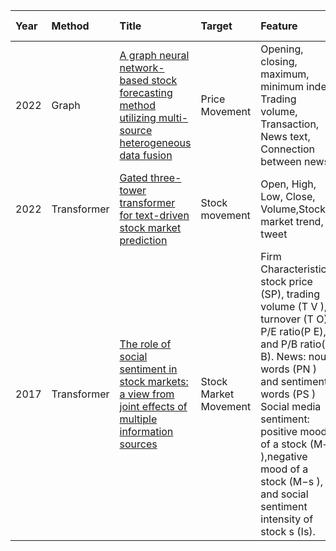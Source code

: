 Year|Method|Title|Target|Feature|Data Set|Time Span|Evaluation|
|:--|:---- |:----|:-----|:------|:-------|:--------|:---------|
2022 |Graph |[A graph neural network-based stock forecasting method utilizing multi-source heterogeneous data fusion](https://link.springer.com/content/pdf/10.1007/s11042-022-13231-1.pdf) |Price Movement |Opening, closing, maximum, minimum index, Trading volume, Transaction, News text, Connection between news |SSE,CSI,SZI |2013-2019 |Sharpe Ratio Sortino Ratio Information Ratio Max Drawdown \\
2022 |Transformer |[Gated three-tower transformer for text-driven stock market prediction](https://link.springer.com/content/pdf/10.1007/s11042-022-11908-1.pdf) |Stock movement |Open, High, Low, Close, Volume,Stock market trend, tweet |S\|P500, Tweets, Stock consequential data |2014 - 2019 |Accuracy,Time complexity \\
2017 |Transformer |[The role of social sentiment in stock markets: a view from joint effects of multiple information sources](https://link.springer.com/content/pdf/10.1007/s11042-016-3643-4.pdf) |Stock Market Movement |Firm Characteristics: stock price (SP), trading volume (T V ), turnover (T O), P/E ratio(P E), and P/B ratio(P B). News: noun words (PN ) and sentiment words (PS ) Social media sentiment: positive mood of a stock (M+s ),negative mood of a stock (M−s ), and social sentiment intensity of stock s (Is). |CSI 100 companies, related news and social reviews |2010-2011 |directional Acc, RMSE
